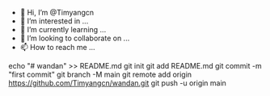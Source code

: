 - 👋 Hi, I’m @Timyangcn
- 👀 I’m interested in ...
- 🌱 I’m currently learning ...
- 💞️ I’m looking to collaborate on ...
- 📫 How to reach me ...

<!---
Timyangcn/Timyangcn is a ✨ special ✨ repository because its `README.md` (this file) appears on your GitHub profile.
You can click the Preview link to take a look at your changes.
--->
echo "# wandan" >> README.md
git init
git add README.md
git commit -m "first commit"
git branch -M main
git remote add origin https://github.com/Timyangcn/wandan.git
git push -u origin main
